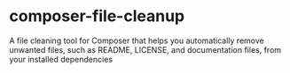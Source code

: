 # composer-file-cleanup
A file cleaning tool for Composer that helps you automatically remove unwanted files, such as README, LICENSE, and documentation files, from your installed dependencies

